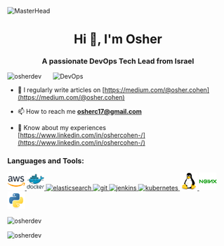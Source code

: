 ![MasterHead](https://d2908q01vomqb2.cloudfront.net/c5b76da3e608d34edb07244cd9b875ee86906328/2022/05/04/AWS_Animated_Banner_1600x200_2022.gif)
<h1 align="center">Hi 👋, I'm Osher</h1>
<h3 align="center">A passionate DevOps Tech Lead from Israel</h3>
<img align="right" alt="DevOps" width="400" src="https://www.canopusinfosystems.com/wp-content/uploads/2022/12/f9351e003b18e71a7518a6114223951d-min.gif">

<p align="left"> <img src="https://komarev.com/ghpvc/?username=osherdev&label=Profile%20views&color=0e75b6&style=flat" alt="osherdev" /> </p>

- 📝 I regularly write articles on [https://medium.com/@osher.cohen](https://medium.com/@osher.cohen)

- 📫 How to reach me **osherc17@gmail.com**

- 📄 Know about my experiences [https://www.linkedin.com/in/oshercohen-/](https://www.linkedin.com/in/oshercohen-/)


<h3 align="left">Languages and Tools:</h3>
<p align="left"> <a href="https://aws.amazon.com" target="_blank" rel="noreferrer"> <img src="https://raw.githubusercontent.com/devicons/devicon/master/icons/amazonwebservices/amazonwebservices-original-wordmark.svg" alt="aws" width="40" height="40"/> </a> <a href="https://www.docker.com/" target="_blank" rel="noreferrer"> <img src="https://raw.githubusercontent.com/devicons/devicon/master/icons/docker/docker-original-wordmark.svg" alt="docker" width="40" height="40"/> </a> <a href="https://www.elastic.co" target="_blank" rel="noreferrer"> <img src="https://www.vectorlogo.zone/logos/elastic/elastic-icon.svg" alt="elasticsearch" width="40" height="40"/> </a> <a href="https://git-scm.com/" target="_blank" rel="noreferrer"> <img src="https://www.vectorlogo.zone/logos/git-scm/git-scm-icon.svg" alt="git" width="40" height="40"/> </a> <a href="https://www.jenkins.io" target="_blank" rel="noreferrer"> <img src="https://www.vectorlogo.zone/logos/jenkins/jenkins-icon.svg" alt="jenkins" width="40" height="40"/> </a> <a href="https://kubernetes.io" target="_blank" rel="noreferrer"> <img src="https://www.vectorlogo.zone/logos/kubernetes/kubernetes-icon.svg" alt="kubernetes" width="40" height="40"/> </a> <a href="https://www.linux.org/" target="_blank" rel="noreferrer"> <img src="https://raw.githubusercontent.com/devicons/devicon/master/icons/linux/linux-original.svg" alt="linux" width="40" height="40"/> </a> <a href="https://www.nginx.com" target="_blank" rel="noreferrer"> <img src="https://raw.githubusercontent.com/devicons/devicon/master/icons/nginx/nginx-original.svg" alt="nginx" width="40" height="40"/> </a> <a href="https://www.python.org" target="_blank" rel="noreferrer"> <img src="https://raw.githubusercontent.com/devicons/devicon/master/icons/python/python-original.svg" alt="python" width="40" height="40"/> </a> </p>

<p><img align="center" src="https://github-readme-stats.vercel.app/api/top-langs?username=osherdev&show_icons=true&locale=en&layout=compact" alt="osherdev" /></p>

<p><img align="center" src="https://github-readme-streak-stats.herokuapp.com/?user=osherdev&" alt="osherdev" /></p>

